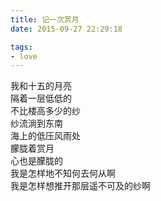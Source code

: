 ```yaml
---
title: 记一次赏月
date: 2015-09-27 22:29:18

tags:
- love
---
```

我和十五的月亮\
隔着一层低低的\
不比楼高多少的纱\
纱流淌到东南\
海上的低压风雨处\
朦胧着赏月\
心也是朦胧的\
我是怎样地不知何去何从啊\
我是怎样想推开那层遥不可及的纱啊

